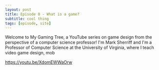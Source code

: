 ```yaml
---
layout: post
title: Episode 0 - What is a game?
subtitle: cool thing
tags: [episode, site]
---
```


Welcome to My Gaming Tree, a YouTube series on game design from the perspective of a computer science professor!  I'm Mark Sherriff and I'm a Professor of Computer Science at the University of Virginia, where I teach video game design, mob

https://youtu.be/XdomEWWaOrw